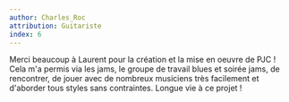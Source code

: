 ```yaml
---
author: Charles_Roc
attribution: Guitariste
index: 6
---
```

Merci beaucoup à Laurent pour la création et la mise en oeuvre de PJC ! Cela m'a permis via les jams, le groupe de travail blues et soirée jams, de rencontrer, de jouer avec de nombreux musiciens très facilement et d'aborder tous styles sans contraintes. Longue vie à ce projet !
